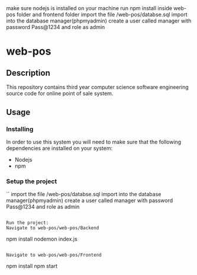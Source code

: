 ## 
make sure nodejs is installed on your machine
run npm install inside web-pos folder and frontend folder
import the file /web-pos/databse.sql import into the database manager(phpmyadmin)
create a user called manager with password Pass@1234 and role as admin

# web-pos

## Description

This repository contains third year computer science software engineering source code for online point of sale system.

## Usage

### Installing

In order to use this system you will need to make sure that the following
dependencies are installed on your system:
  - Nodejs
  - npm

### Setup the project

``
import the file /web-pos/databse.sql import into the database manager(phpmyadmin)
create a user called manager with password Pass@1234 and role as admin
```

Run the project:
Navigate to web-pos/web-pos/Backend

```
npm install
nodemon index.js
```

Navigate to web-pos/web-pos/Frontend

```
npm install
npm start
```
